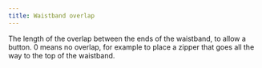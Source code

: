 ```yaml
---
title: Waistband overlap
---
```


The length of the overlap between the ends of the waistband, to allow a button. 0 means no overlap, for example to place a zipper that goes all the way to the top of the waistband.